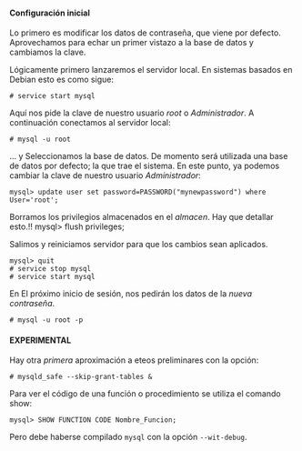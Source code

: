 #### Configuración inicial

Lo primero es modificar los datos de contraseña, que viene por defecto.
Aprovechamos para echar un primer vistazo a la base de datos y cambiamos
la clave.

Lógicamente primero lanzaremos el servidor local. En sistemas basados en 
Debian esto es como sigue:

    # service start mysql

Aquí nos pide la clave de nuestro usuario _root_ o _Administrador_. 
A continuación conectamos al servidor local:

    # mysql -u root

... y Seleccionamos la base de datos. De momento será utilizada una base de
datos por defecto; la que trae el sistema.
En este punto, ya podemos cambiar la clave de nuestro usuario _Administrador_:

    mysql> update user set password=PASSWORD("mynewpassword") where User='root';
    
Borramos los privilegios almacenados en el _almacen_. Hay que detallar esto.!!
    mysql> flush privileges;

Salimos y reiniciamos servidor para que los cambios sean aplicados.

    mysql> quit
    # service stop mysql
    # service start mysql
  
En El próximo inicio de sesión, nos pedirán los datos de la _nueva contraseña_.

    # mysql -u root -p

#### EXPERIMENTAL
Hay otra _primera_ aproximación a eteos preliminares con la opción:
    
    # mysqld_safe --skip-grant-tables &

Para ver el código de una función o procedimiento se utiliza el comando show:

    mysql> SHOW FUNCTION CODE Nombre_Funcion;

Pero debe haberse compilado `mysql` con la opción `--wit-debug`.


